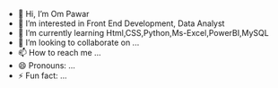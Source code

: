 - 👋 Hi, I’m Om Pawar
- 👀 I’m interested in Front End Development, Data Analyst 
- 🌱 I’m currently learning Html,CSS,Python,Ms-Excel,PowerBI,MySQL 
- 💞️ I’m looking to collaborate on ...
- 📫 How to reach me ...
- 😄 Pronouns: ...
- ⚡ Fun fact: ...

<!---
OmPawar1343/OmPawar1343 is a ✨ special ✨ repository because its `README.md` (this file) appears on your GitHub profile.
You can click the Preview link to take a look at your changes.
--->
